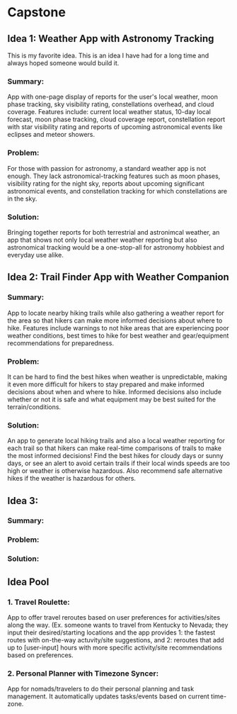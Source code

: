 # Capstone

## Idea 1: Weather App with Astronomy Tracking
This is my favorite idea. This is an idea I have had for a long time and always hoped someone would build it.
### Summary:
App with one-page display of reports for the user's local weather, moon phase tracking, sky visibility rating, constellations overhead, and cloud coverage. Features include: current local weather status, 10-day local forecast, moon phase tracking, cloud coverage report, constellation report with star visibility rating and reports of upcoming astronomical events like eclipses and meteor showers.
### Problem: 
For those with passion for astronomy, a standard weather app is not enough. They lack astronomical-tracking features such as moon phases, visibility rating for the night sky, reports about upcoming significant astronomical events, and constellation tracking for which constellations are in the sky. 
### Solution: 
Bringing together reports for both terrestrial and astronimcal weather, an app that shows not only local weather weather reporting but also astronomical tracking would be a one-stop-all for astronomy hobbiest and everyday use alike.

## Idea 2: Trail Finder App with Weather Companion
### Summary: 
App to locate nearby hiking trails while also gathering a weather report for the area so that hikers can make more informed decisions about where to hike. Features include warnings to not hike areas that are experiencing poor weather conditions, best times to hike for best weather and gear/equipment recommendations for preparedness.
### Problem: 
It can be hard to find the best hikes when weather is unpredictable, making it even more difficult for hikers to stay prepared and make informed decisions about when and where to hike. Informed decisions also include whether or not it is safe and what equipment may be best suited for the terrain/conditions. 
### Solution: 
An app to generate local hiking trails and also a local weather reporting for each trail so that hikers can make real-time comparisons of trails to make the most informed decisions! Find the best hikes for cloudy days or sunny days, or see an alert to avoid certain trails if their local winds speeds are too high or weather is otherwise hazardous. Also recommend safe alternative hikes if the weather is hazardous for others.

## Idea 3: 
### Summary: 

### Problem: 

### Solution: 

## Idea Pool
### 1. Travel Roulette:
App to offer travel reroutes based on user preferences for activities/sites along the way. (Ex. someone wants to travel from Kentucky to Nevada; they input their desired/starting locations and the app provides 1: the fastest routes with on-the-way actuvity/site suggestions, and 2: reroutes that add up to [user-input] hours with more specific activity/site recommendations based on preferences.
### 2. Personal Planner with Timezone Syncer:
App for nomads/travelers to do their personal planning and task management. It automatically updates tasks/events based on current time-zone.